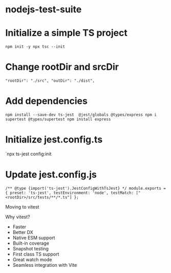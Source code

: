 # nodejs-test-suite

# Initialize a simple TS project
`npm init -y
npx tsc --init
`

# Change rootDir and srcDir
`
"rootDir": "./src",
"outDir": "./dist",
`

# Add dependencies
`npm install --save-dev ts-jest  @jest/globals @types/express
npm i supertest @types/supertest
npm install express `

# Initialize jest.config.ts
`npx ts-jest config:init

# Update jest.config.js
`/** @type {import('ts-jest').JestConfigWithTsJest} */
module.exports = {
  preset: 'ts-jest',
  testEnvironment: 'node',
  testMatch: ["<rootDir>/src/tests/**/*.ts"]
};`


Moving to vitest 

Why vitest?
- Faster
- Better DX
- Native ESM support
- Built-in coverage
- Snapshot testing
- First class TS support
- Great watch mode
- Seamless integration with Vite

